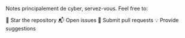 Notes principalement de cyber, servez-vous.
Feel free to:

🌟 Star the repository
📬 Open issues
🔀 Submit pull requests
💡 Provide suggestions
